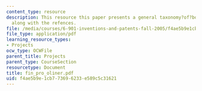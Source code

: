 ```yaml
---
content_type: resource
description: This resource this paper presents a general taxonomy?of?both?opensource?and?proprietary?software?licenses
  along with the refences.
file: /media/courses/6-901-inventions-and-patents-fall-2005/f4ae5b9e1cb773696233e589c5c31621_fin_pro_oliner.pdf
file_type: application/pdf
learning_resource_types:
- Projects
ocw_type: OCWFile
parent_title: Projects
parent_type: CourseSection
resourcetype: Document
title: fin_pro_oliner.pdf
uid: f4ae5b9e-1cb7-7369-6233-e589c5c31621
---
```

